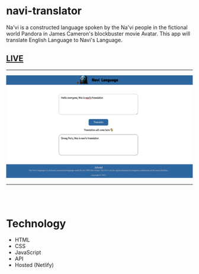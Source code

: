 # navi-translator
Na'vi is a constructed language spoken by the Na'vi people in the fictional world Pandora in James Cameron's blockbuster movie Avatar. This app will translate English Language to Navi's Language.


## [LIVE](https://navi-translator-sakshi-gupta.netlify.app/)

---

![Demo](/app-ss.png)

---
<br/>
<br/>

# Technology

- HTML
- CSS
- JavaScript
- API
- Hosted (Netlify)
